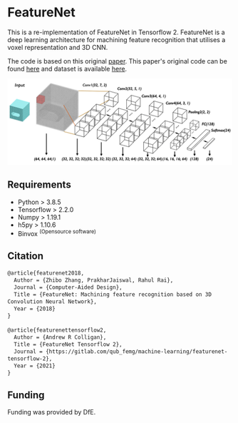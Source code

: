 # FeatureNet
This is a re-implementation of FeatureNet in Tensorflow 2. FeatureNet is a deep learning architecture for machining feature recognition that utilises a voxel representation and 3D CNN.

The code is based on this original [paper](https://www.sciencedirect.com/science/article/abs/pii/S0010448518301349). This paper's original code can be found [here](https://github.com/zibozzb/FeatureNet) and dataset is available [here](https://github.com/madlabub/Machining-feature-dataset).

![featurenet_network](imgs/featurenet.png)

## Requirements
- Python > 3.8.5
- Tensorflow > 2.2.0
- Numpy > 1.19.1
- h5py > 1.10.6
- Binvox <sup>(Opensource software)</sup>


## Citation
    @article{featurenet2018,
      Author = {Zhibo Zhang, PrakharJaiswal, Rahul Rai},
      Journal = {Computer-Aided Design},
      Title = {FeatureNet: Machining feature recognition based on 3D Convolution Neural Network},
      Year = {2018}
    }

    @article{featurenettensorflow2,
      Author = {Andrew R Colligan},
      Title = {FeatureNet Tensorflow 2},
      Journal = {https://gitlab.com/qub_femg/machine-learning/featurenet-tensorflow-2},
      Year = {2021}
    }

## Funding
Funding was provided by DfE.
